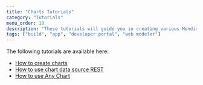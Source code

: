 ```yaml
---
title: "Charts Tutorials"
category: "Tutorials"
menu_order: 10
description: "These tutorials will guide you in creating various Mendix apps."
tags: ["build", "app", "developer portal", "web modeler"]
---
```


The following tutorials are available here:

* [How to create charts](charts-basic-create)
* [How to use chart data source REST](charts-basic-rest)
* [How to use Any Chart](charts-any-usage)
